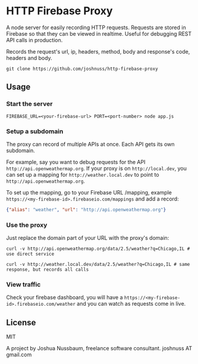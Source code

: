 # HTTP Firebase Proxy

A node server for easily recording HTTP requests. Requests are stored in Firebase so that they can be viewed in realtime. Useful for debugging REST API calls in production.

Records the request's url, ip, headers, method, body and response's code, headers and body.

```
git clone https://github.com/joshnuss/http-firebase-proxy
```

## Usage

### Start the server

```
FIREBASE_URL=<your-firebase-url> PORT=<port-number> node app.js
```

### Setup a subdomain

The proxy can record of multiple APIs at once. Each API gets its own subdomain.

For example, say you want to debug requests for the API `http://api.openweathermap.org`. If your proxy is on `http://local.dev`, you can set up a mapping for `http://weather.local.dev` to point to `http://api.openweathermap.org`.

To set up the mapping, go to your Firebase URL /mapping, example `https://<my-firebase-id>.firebaseio.com/mappings` and add a record:

```json
{"alias": "weather", "url": "http://api.openweathermap.org"}
```

### Use the proxy

Just replace the domain part of your URL with the proxy's domain:

```
curl -v http://api.openweathermap.org/data/2.5/weather?q=Chicago,IL # use direct service
```

```
curl -v http://weather.local.dev/data/2.5/weather?q=Chicago,IL # same response, but records all calls
```

### View traffic

Check your firebase dashboard, you will have a `https://<my-firebase-id>.firebaseio.com/weather` and you can watch as requests come in live.

## License

MIT

A project by Joshua Nussbaum, freelance software consultant. joshnuss AT gmail.com
